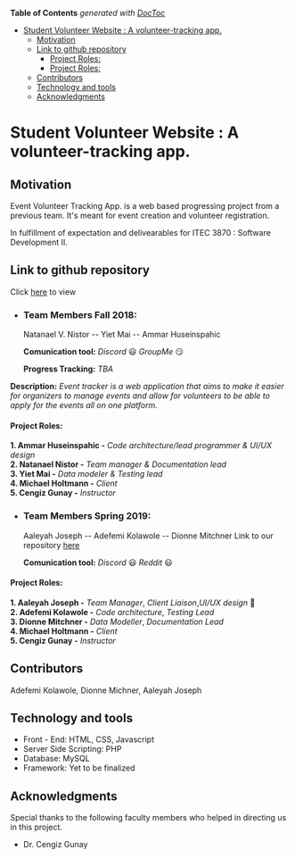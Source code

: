 <!-- START doctoc generated TOC please keep comment here to allow auto update -->
<!-- DON'T EDIT THIS SECTION, INSTEAD RE-RUN doctoc TO UPDATE -->
**Table of Contents**  *generated with [DocToc](https://github.com/thlorenz/doctoc)*

- [Student Volunteer Website : A volunteer-tracking app.](#student-volunteer-website--a-volunteer-tracking-app)
  - [Motivation](#motivation)
  - [Link to github repository](#link-to-github-repository)
      - [Project Roles:](#project-roles)
      - [Project Roles:](#project-roles-1)
  - [Contributors](#contributors)
  - [Technology and tools](#technology-and-tools)
  - [Acknowledgments](#acknowledgments)

<!-- END doctoc generated TOC please keep comment here to allow auto update -->




# Student Volunteer Website : A volunteer-tracking app.

## Motivation
Event Volunteer Tracking App. is a web based progressing project from a previous team. It's meant for event creation and volunteer registration.

In fulfillment of expectation and delivearables for ITEC 3870 : Software Development II.

## Link to github repository

Click [here][] to view

+ ### Team Members Fall 2018:
  Natanael V. Nistor -- Yiet Mai -- Ammar Huseinspahic

  **Comunication tool:** _Discord_ :smiley: _GroupMe_ :smirk:


  **Progress Tracking:**  _TBA_

 **Description:**
_Event tracker is a web application that aims to make it easier for organizers to manage events and allow for volunteers to be able to apply for the events all on one platform._

#### Project Roles:
   **1. Ammar Huseinspahic -** _Code architecture/lead programmer & UI/UX design_   
   **2. Natanael Nistor -** _Team manager & Documentation lead_   
   **3. Yiet Mai -** _Data modeler & Testing lead_   
   **4. Michael Holtmann -** _Client_   
   **5. Cengiz Gunay -** _Instructor_

+ ### Team Members Spring 2019:
  Aaleyah Joseph -- Adefemi Kolawole -- Dionne Mitchner
  Link to our repository [here][]

  **Comunication tool:** _Discord_ :smiley:  _Reddit_ :smiley:


#### Project Roles:
  **1. Aaleyah Joseph -** _Team Manager_, _Client Liaison_,_UI/UX design_ :blue_heart:<br>
   **2. Adefemi Kolawole -** _Code architecture_, _Testing Lead_   
   **3. Dionne Mitchner -** _Data Modeller_, _Documentation Lead_   
   **4. Michael Holtmann -** _Client_   
   **5. Cengiz Gunay -** _Instructor_




[comment]: #---
## Contributors
 Adefemi Kolawole, Dionne Michner, Aaleyah Joseph

[comment]: #---

## Technology and tools
 * Front - End: HTML, CSS, Javascript
 * Server Side Scripting: PHP
 * Database: MySQL
 * Framework: Yet to be finalized

## Acknowledgments
Special thanks to the following faculty members who helped in directing us in this project.
 *  Dr. Cengiz Gunay

[comment]: # (the following are footnotes and links)

[here]: https://github.com/soft-eng-practicum/event-tracker "Link to Repository"

